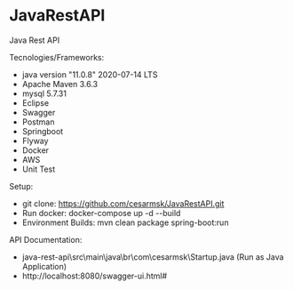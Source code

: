 # JavaRestAPI
Java Rest API

Tecnologies/Frameworks:
- java version "11.0.8" 2020-07-14 LTS
- Apache Maven 3.6.3
- mysql 5.7.31
- Eclipse
- Swagger
- Postman
- Springboot
- Flyway
- Docker
- AWS
- Unit Test

Setup:
- git clone: https://github.com/cesarmsk/JavaRestAPI.git
- Run docker: docker-compose up -d --build
- Environment Builds: mvn clean package spring-boot:run 

API Documentation:
- java-rest-api\src\main\java\br\com\cesarmsk\Startup.java (Run as Java Application)
- http://localhost:8080/swagger-ui.html#
